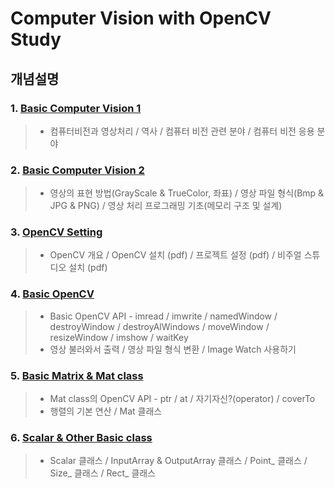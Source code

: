 # Computer Vision with OpenCV Study

## 개념설명
### 1. [Basic Computer Vision 1](https://github.com/Lee-KyungSeok/ComputerVision-Study/tree/master/Basic%20ComputerVision)
> - 컴퓨터비전과 영상처리 / 역사 / 컴퓨터 비전 관련 분야 / 컴퓨터 비전 응용 분야

### 2. [Basic Computer Vision 2](https://github.com/Lee-KyungSeok/ComputerVision-Study/tree/master/Basic%20ComputerVision2)
> - 영상의 표현 방법(GrayScale & TrueColor, 좌표) / 영상 파일 형식(Bmp & JPG & PNG) / 영상 처리 프로그래밍 기초(메모리 구조 및 설계)

### 3. [OpenCV Setting](https://github.com/Lee-KyungSeok/ComputerVision-Study/tree/master/Setting)
> - OpenCV 개요 / OpenCV 설치 (pdf) / 프로젝트 설정 (pdf) / 비주얼 스튜디오 설치 (pdf)

### 4. [Basic OpenCV ](https://github.com/Lee-KyungSeok/ComputerVision-Study/tree/master/BasicOpenCV)
> - Basic OpenCV API - imread / imwrite / namedWindow / destroyWindow / destroyAlWindows / moveWindow / resizeWindow / imshow / waitKey
> - 영상 불러와서 출력 / 영상 파일 형식 변환 / Image Watch 사용하기

### 5. [Basic Matrix & Mat class ](https://github.com/Lee-KyungSeok/ComputerVision-Study/tree/master/Mat)
> - Mat class의 OpenCV API - ptr / at / 자기자신?(operator) / coverTo
> - 행렬의 기본 연산 / Mat 클래스


### 6. [Scalar & Other Basic class ](https://github.com/Lee-KyungSeok/ComputerVision-Study/tree/master/Scalar%26Other)
> -  Scalar 클래스 / InputArray & OutputArray 클래스 / Point_ 클래스 / Size_ 클래스 / Rect_ 클래스
